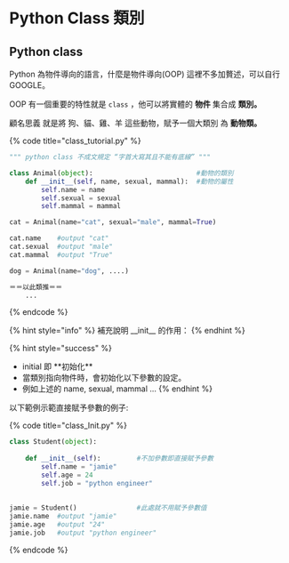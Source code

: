 # Python Class 類別

## Python class

Python 為物件導向的語言，什麼是物件導向\(OOP\) 這裡不多加贅述，可以自行 GOOGLE。

OOP 有一個重要的特性就是 `class` ，他可以將實體的 **物件** 集合成 **類別。**

顧名思義 就是將 狗、貓、雞、羊 這些動物，賦予一個大類別 為 **動物類。**

{% code title="class\_tutorial.py" %}
```python
""" python class 不成文規定 “字首大寫其且不能有底線” """

class Animal(object):                          #動物的類別
    def __init__(self, name, sexual, mammal):  #動物的屬性
        self.name = name
        self.sexual = sexual
        self.mammal = mammal

cat = Animal(name="cat", sexual="male", mammal=True)

cat.name    #output "cat"
cat.sexual  #output "male"
cat.mammal  #output "True"

dog = Animal(name="dog", ....)

＝＝以此類推＝＝
    ...
```
{% endcode %}

{% hint style="info" %}
 補充說明 \_\_init\_\_ 的作用：
{% endhint %}

{% hint style="success" %}
* initial 即 \*\*初始化\*\*
* 當類別指向物件時，會初始化以下參數的設定。
* 例如上述的 name, sexual, mammal ...
{% endhint %}

以下範例示範直接賦予參數的例子:

{% code title="class\_Init.py" %}
```python
class Student(object):
    
    def __init__(self):         #不加參數即直接賦予參數
        self.name = "jamie"
        self.age = 24
        self.job = "python engineer"
        
        
jamie = Student()               #此處就不用賦予參數值
jamie.name  #output "jamie"
jamie.age   #output "24"
jamie.job   #output "python engineer"
```
{% endcode %}



